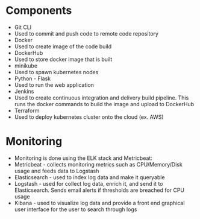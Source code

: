# Components
*  Git CLI
 * Used to commit and push code to remote code repository 
*  Docker
 * Used to create image of the code build
* DockerHub 
 * Used to store docker image that is built   
*  minikube
 * Used to spawn kubernetes nodes 
*  Python - Flask
 * Used to run the web application
* Jenkins
 * Used to create continuous integration and delivery build pipeline. This runs the docker commands to build the image and upload to DockerHub
* Terraform
 * Used to deploy kubernetes cluster onto the cloud (ex. AWS)

# Monitoring
* Monitoring is done using the ELK stack and Metricbeat:
 * Metricbeat - collects monitoring metrics such as CPU/Memory/Disk usage and feeds data to Logstash
 * Elasticsearch - used to index log data and make it queryable
 * Logstash - used for collect log data, enrich it, and send it to Elasticsearch. Sends email alerts if thresholds are breached for CPU usage
 * Kibana - used to visualize log data and provide a front end graphical user interface for the user to search through logs
